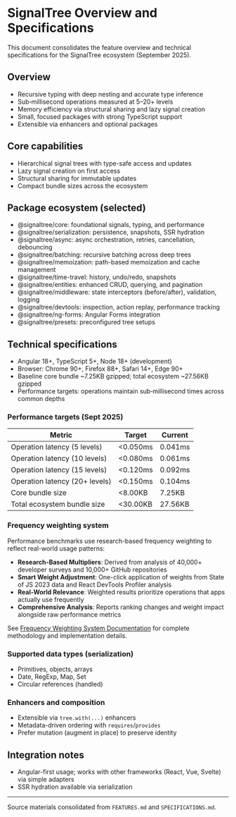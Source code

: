 # SignalTree Overview and Specifications

This document consolidates the feature overview and technical specifications for the SignalTree ecosystem (September 2025).

## Overview

- Recursive typing with deep nesting and accurate type inference
- Sub‑millisecond operations measured at 5–20+ levels
- Memory efficiency via structural sharing and lazy signal creation
- Small, focused packages with strong TypeScript support
- Extensible via enhancers and optional packages

## Core capabilities

- Hierarchical signal trees with type-safe access and updates
- Lazy signal creation on first access
- Structural sharing for immutable updates
- Compact bundle sizes across the ecosystem

## Package ecosystem (selected)

- @signaltree/core: foundational signals, typing, and performance
- @signaltree/serialization: persistence, snapshots, SSR hydration
- @signaltree/async: async orchestration, retries, cancellation, debouncing
- @signaltree/batching: recursive batching across deep trees
- @signaltree/memoization: path-based memoization and cache management
- @signaltree/time-travel: history, undo/redo, snapshots
- @signaltree/entities: enhanced CRUD, querying, and pagination
- @signaltree/middleware: state interceptors (before/after), validation, logging
- @signaltree/devtools: inspection, action replay, performance tracking
- @signaltree/ng-forms: Angular Forms integration
- @signaltree/presets: preconfigured tree setups

## Technical specifications

- Angular 18+, TypeScript 5+, Node 18+ (development)
- Browser: Chrome 90+, Firefox 88+, Safari 14+, Edge 90+
- Baseline core bundle ~7.25KB gzipped; total ecosystem ~27.56KB gzipped
- Performance targets: operations maintain sub‑millisecond times across common depths

### Performance targets (Sept 2025)

| Metric                         | Target   | Current |
| ------------------------------ | -------- | ------- |
| Operation latency (5 levels)   | <0.050ms | 0.041ms |
| Operation latency (10 levels)  | <0.080ms | 0.061ms |
| Operation latency (15 levels)  | <0.120ms | 0.092ms |
| Operation latency (20+ levels) | <0.150ms | 0.104ms |
| Core bundle size               | <8.00KB  | 7.25KB  |
| Total ecosystem bundle size    | <30.00KB | 27.56KB |

### Frequency weighting system

Performance benchmarks use research-based frequency weighting to reflect real-world usage patterns:

- **Research-Based Multipliers**: Derived from analysis of 40,000+ developer surveys and 10,000+ GitHub repositories
- **Smart Weight Adjustment**: One-click application of weights from State of JS 2023 data and React DevTools Profiler analysis
- **Real-World Relevance**: Weighted results prioritize operations that apps actually use frequently
- **Comprehensive Analysis**: Reports ranking changes and weight impact alongside raw performance metrics

See [Frequency Weighting System Documentation](performance/frequency-weighting-system.md) for complete methodology and implementation details.

### Supported data types (serialization)

- Primitives, objects, arrays
- Date, RegExp, Map, Set
- Circular references (handled)

### Enhancers and composition

- Extensible via `tree.with(...)` enhancers
- Metadata-driven ordering with `requires`/`provides`
- Prefer mutation (augment in place) to preserve identity

## Integration notes

- Angular-first usage; works with other frameworks (React, Vue, Svelte) via simple adapters
- SSR hydration available via serialization

---

Source materials consolidated from `FEATURES.md` and `SPECIFICATIONS.md`.
